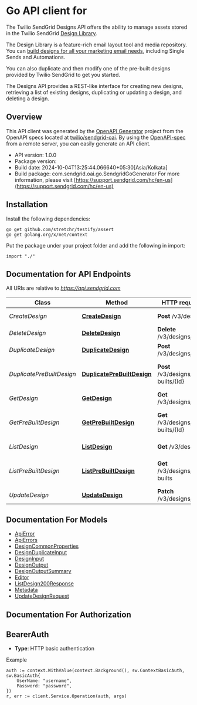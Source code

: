 # Go API client for 

The Twilio SendGrid Designs API offers the ability to manage assets stored in the Twilio SendGrid [Design Library](https://mc.sendgrid.com/design-library/my-designs).

The Design Library is a feature-rich email layout tool and media repository. You can [build designs for all your marketing email needs](https://sendgrid.com/docs/ui/sending-email/working-with-marketing-campaigns-email-designs/), including Single Sends and Automations.

You can also duplicate and then modify one of the pre-built designs provided by Twilio SendGrid to get you started.

The Designs API provides a REST-like interface for creating new designs, retrieving a list of existing designs, duplicating or updating a design, and deleting a design.

## Overview
This API client was generated by the [OpenAPI Generator](https://openapi-generator.tech) project from the OpenAPI specs located at [twilio/sendgrid-oai](https://github.com/twilio/sendgrid-oai/tree/main/spec).  By using the [OpenAPI-spec](https://www.openapis.org/) from a remote server, you can easily generate an API client.

- API version: 1.0.0
- Package version: 
- Build date: 2024-10-04T13:25:44.066640+05:30[Asia/Kolkata]
- Build package: com.sendgrid.oai.go.SendgridGoGenerator
For more information, please visit [https://support.sendgrid.com/hc/en-us](https://support.sendgrid.com/hc/en-us)

## Installation

Install the following dependencies:

```shell
go get github.com/stretchr/testify/assert
go get golang.org/x/net/context
```

Put the package under your project folder and add the following in import:

```golang
import "./"
```

## Documentation for API Endpoints

All URIs are relative to *https://api.sendgrid.com*

Class | Method | HTTP request | Description
------------ | ------------- | ------------- | -------------
*CreateDesign* | [**CreateDesign**](docs/CreateDesign.md#createdesign) | **Post** /v3/designs | Create Design
*DeleteDesign* | [**DeleteDesign**](docs/DeleteDesign.md#deletedesign) | **Delete** /v3/designs/{Id} | Delete Design
*DuplicateDesign* | [**DuplicateDesign**](docs/DuplicateDesign.md#duplicatedesign) | **Post** /v3/designs/{Id} | Duplicate Design
*DuplicatePreBuiltDesign* | [**DuplicatePreBuiltDesign**](docs/DuplicatePreBuiltDesign.md#duplicateprebuiltdesign) | **Post** /v3/designs/pre-builts/{Id} | Duplicate SendGrid Pre-built Design
*GetDesign* | [**GetDesign**](docs/GetDesign.md#getdesign) | **Get** /v3/designs/{Id} | Get Design
*GetPreBuiltDesign* | [**GetPreBuiltDesign**](docs/GetPreBuiltDesign.md#getprebuiltdesign) | **Get** /v3/designs/pre-builts/{Id} | Get SendGrid Pre-built Design
*ListDesign* | [**ListDesign**](docs/ListDesign.md#listdesign) | **Get** /v3/designs | List Designs
*ListPreBuiltDesign* | [**ListPreBuiltDesign**](docs/ListPreBuiltDesign.md#listprebuiltdesign) | **Get** /v3/designs/pre-builts | List SendGrid Pre-built Designs
*UpdateDesign* | [**UpdateDesign**](docs/UpdateDesign.md#updatedesign) | **Patch** /v3/designs/{Id} | Update Design


## Documentation For Models

 - [ApiError](ApiError.md)
 - [ApiErrors](ApiErrors.md)
 - [DesignCommonProperties](DesignCommonProperties.md)
 - [DesignDuplicateInput](DesignDuplicateInput.md)
 - [DesignInput](DesignInput.md)
 - [DesignOutput](DesignOutput.md)
 - [DesignOutputSummary](DesignOutputSummary.md)
 - [Editor](Editor.md)
 - [ListDesign200Response](ListDesign200Response.md)
 - [Metadata](Metadata.md)
 - [UpdateDesignRequest](UpdateDesignRequest.md)


## Documentation For Authorization



## BearerAuth

- **Type**: HTTP basic authentication

Example

```golang
auth := context.WithValue(context.Background(), sw.ContextBasicAuth, sw.BasicAuth{
    UserName: "username",
    Password: "password",
})
r, err := client.Service.Operation(auth, args)
```


